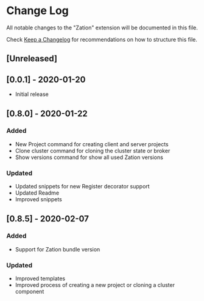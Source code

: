 # Change Log

All notable changes to the "Zation" extension will be documented in this file.

Check [Keep a Changelog](http://keepachangelog.com/) for recommendations on how to structure this file.

## [Unreleased]

## [0.0.1] - 2020-01-20
- Initial release

## [0.8.0] - 2020-01-22

### Added
- New Project command for creating client and server projects
- Clone cluster command for cloning the cluster state or broker
- Show versions command for show all used Zation versions

### Updated
- Updated snippets for new Register decorator support
- Updated Readme
- Improved snippets

## [0.8.5] - 2020-02-07

### Added
- Support for Zation bundle version

### Updated
- Improved templates
- Improved process of creating a new project or cloning a cluster component